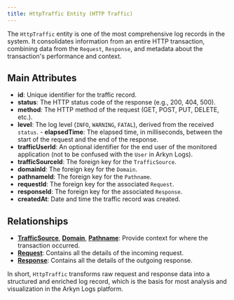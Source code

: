 ```yaml
---
title: HttpTraffic Entity (HTTP Traffic)
---
```


The `HttpTraffic` entity is one of the most comprehensive log records in the system. It consolidates information from an entire HTTP transaction, combining data from the `Request`, `Response`, and metadata about the transaction's performance and context.

## Main Attributes

- **id**: Unique identifier for the traffic record.
- **status**: The HTTP status code of the response (e.g., 200, 404, 500).
- **method**: The HTTP method of the request (GET, POST, PUT, DELETE, etc.).
- **level**: The log level (`INFO`, `WARNING`, `FATAL`), derived from the received `status`. - **elapsedTime**: The elapsed time, in milliseconds, between the start of the request and the end of the response.
- **trafficUserId**: An optional identifier for the end user of the monitored application (not to be confused with the `User` in Arkyn Logs).
- **trafficSourceId**: The foreign key for the `TrafficSource`.
- **domainId**: The foreign key for the `Domain`.
- **pathnameId**: The foreign key for the `Pathname`.
- **requestId**: The foreign key for the associated `Request`.
- **responseId**: The foreign key for the associated `Response`.
- **createdAt**: Date and time the traffic record was created.

## Relationships

- [**TrafficSource**](/en/trafficsource/introduction), [**Domain**](/en/domain/introduction), [**Pathname**](/en/pathname/introduction): Provide context for where the transaction occurred.
- [**Request**](/en/request/introduction): Contains all the details of the incoming request.
- [**Response**](/en/response/introduction): Contains all the details of the outgoing response.

In short, `HttpTraffic` transforms raw request and response data into a structured and enriched log record, which is the basis for most analysis and visualization in the Arkyn Logs platform.
